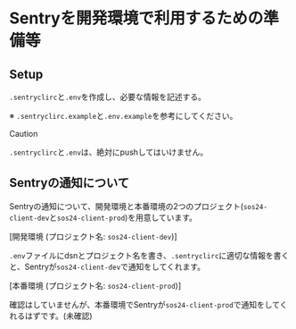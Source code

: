 # Sentryを開発環境で利用するための準備等

## Setup

`.sentryclirc`と`.env`を作成し、必要な情報を記述する。

※ `.sentryclirc.example`と`.env.example`を参考にしてください。

> [!CAUTION]
> `.sentryclirc`と`.env`は、絶対にpushしてはいけません。

## Sentryの通知について

Sentryの通知について、開発環境と本番環境の2つのプロジェクト(`sos24-client-dev`と`sos24-client-prod`)を用意しています。

[開発環境 (プロジェクト名: `sos24-client-dev`)]

`.env`ファイルにdsnとプロジェクト名を書き、`.sentryclirc`に適切な情報を書くと、Sentryが`sos24-client-dev`で通知をしてくれます。

[本番環境 (プロジェクト名: `sos24-client-prod`)]

確認はしていませんが、本番環境でSentryが`sos24-client-prod`で通知をしてくれるはずです。(未確認)
